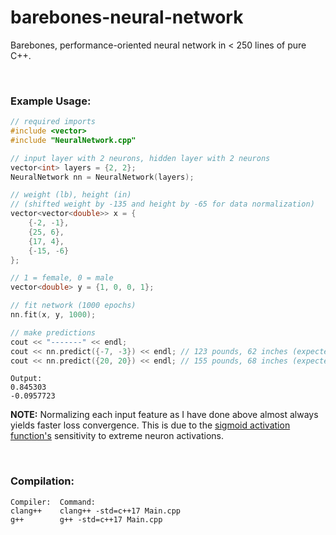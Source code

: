 # barebones-neural-network
Barebones, performance-oriented neural network in &lt; 250 lines of pure C++.

<br>

### Example Usage:
```C++
// required imports
#include <vector>
#include "NeuralNetwork.cpp"
```
```C++
// input layer with 2 neurons, hidden layer with 2 neurons
vector<int> layers = {2, 2};
NeuralNetwork nn = NeuralNetwork(layers);

// weight (lb), height (in)
// (shifted weight by -135 and height by -65 for data normalization)
vector<vector<double>> x = { 
    {-2, -1},
    {25, 6},
    {17, 4},
    {-15, -6}
};

// 1 = female, 0 = male
vector<double> y = {1, 0, 0, 1};

// fit network (1000 epochs)
nn.fit(x, y, 1000);

// make predictions
cout << "-------" << endl;
cout << nn.predict({-7, -3}) << endl; // 123 pounds, 62 inches (expected value = 1)
cout << nn.predict({20, 20}) << endl; // 155 pounds, 68 inches (expected value = 0)
```
```
Output:
0.845303
-0.0957723
```
**NOTE:** Normalizing each input feature as I have done above almost always yields faster loss convergence. This is due to the [sigmoid activation function's](https://en.wikipedia.org/wiki/Sigmoid_function) sensitivity to extreme neuron activations.

<br>

### Compilation:
```
Compiler:  Command:
clang++    clang++ -std=c++17 Main.cpp
g++        g++ -std=c++17 Main.cpp
```
